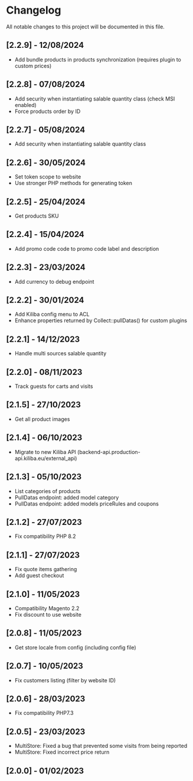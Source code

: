 # Changelog
All notable changes to this project will be documented in this file.

## [2.2.9] - 12/08/2024
- Add bundle products in products synchronization (requires plugin to custom prices)
## [2.2.8] - 07/08/2024
- Add security when instantiating salable quantity class (check MSI enabled)
- Force products order by ID
## [2.2.7] - 05/08/2024
- Add security when instantiating salable quantity class
## [2.2.6] - 30/05/2024
- Set token scope to website
- Use stronger PHP methods for generating token
## [2.2.5] - 25/04/2024
- Get products SKU
## [2.2.4] - 15/04/2024
- Add promo code code to promo code label and description
## [2.2.3] - 23/03/2024
- Add currency to debug endpoint
## [2.2.2] - 30/01/2024
- Add Kiliba config menu to ACL
- Enhance properties returned by Collect::pullDatas() for custom plugins
## [2.2.1] - 14/12/2023
- Handle multi sources salable quantity
## [2.2.0] - 08/11/2023
- Track guests for carts and visits
## [2.1.5] - 27/10/2023
- Get all product images
## [2.1.4] - 06/10/2023
- Migrate to new Kiliba API (backend-api.production-api.kiliba.eu/external_api)
## [2.1.3] - 05/10/2023
- List categories of products
- PullDatas endpoint: added model category
- PullDatas endpoint: added models priceRules and coupons
## [2.1.2] - 27/07/2023
- Fix compatibility PHP 8.2
## [2.1.1] - 27/07/2023
- Fix quote items gathering
- Add guest checkout
## [2.1.0] - 11/05/2023
- Compatibility Magento 2.2
- Fix discount to use website
## [2.0.8] - 11/05/2023
- Get store locale from config (including config file)
## [2.0.7] - 10/05/2023
- Fix customers listing (filter by website ID)
## [2.0.6] - 28/03/2023
- Fix compatibility PHP7.3
## [2.0.5] - 23/03/2023
- MultiStore: Fixed a bug that prevented some visits from being reported
- MultiStore: Fixed incorrect price return
## [2.0.0] - 01/02/2023
